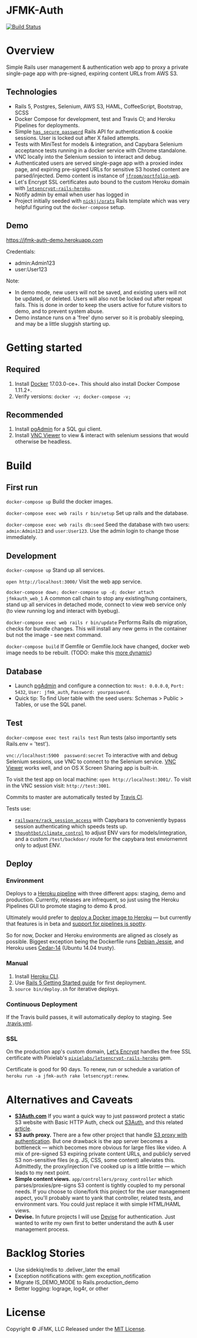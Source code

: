 JFMK-Auth 
==========

[![Build Status](https://travis-ci.org/jfroom/jfmk-auth.svg?branch=master)](https://travis-ci.org/jfroom/jfmk-auth)

# Overview

Simple Rails user management & authentication web app to proxy a private single-page app with pre-signed, expiring content URLs from AWS S3.

## Technologies

- Rails 5, Postgres, Selenium, AWS S3, HAML, CoffeeScript, Bootstrap, SCSS
- Docker Compose for development, test and Travis CI; and Heroku Pipelines for deployments.
- Simple [`has_secure_password`](http://api.rubyonrails.org/classes/ActiveModel/SecurePassword/ClassMethods.html) Rails API for authentication & cookie sessions. User is locked out after X failed attempts.
- Tests with MiniTest for models & integration, and Capybara Selenium acceptance tests running in a docker service with Chrome standalone.
- VNC locally into the Selenium session to interact and debug.
- Authenticated users are served single-page app with a proxied index page, and expiring pre-signed URLs for sensitive S3 hosted content are parsed/injected. Demo content is instance of [`jfroom/portfolio-web`](//github.com/jfroom/portfolio-web).
- Let's Encrypt SSL certificates auto bound to the custom Heroku domain with [`letsencrypt-rails-heroku`](https://github.com/pixielabs/letsencrypt-rails-heroku).
- Notify admin by email when user has logged in
- Project initially seeded with [`nickjj/orats`](//github.com/nickjj/orats) Rails template which was very helpful figuring out the `docker-compose` setup.

## Demo

https://jfmk-auth-demo.herokuapp.com

Credentials:<br/>
- admin:Admin123<br/>
- user:User123<br/>

Note:
- In demo mode, new users will not be saved, and existing users will not be updated, or deleted. Users will also not be locked out after repeat fails. This is done in order to keep the users active for future visitors to demo, and to prevent system abuse.
- Demo instance runs on a 'free' dyno server so it is probably sleeping, and may be a little sluggish starting up.

# Getting started

## Required

1. Install [Docker](https://www.docker.com/) 17.03.0-ce+. This should also install Docker Compose 1.11.2+.
2. Verify versions: `docker -v; docker-compose -v;`

## Recommended
1. Install [pgAdmin](https://www.pgadmin.org/download/) for a SQL gui client. 
2. Install [VNC Viewer](https://www.realvnc.com/download/viewer/) to view & interact with selenium sessions that would otherwise be headless.

# Build

## First run

`docker-compose up` Build the docker images.

`docker-compose exec web rails r bin/setup` Set up rails and the database.

`docker-compose exec web rails db:seed` Seed the database with two users: `admin:Admin123` and `user:User123`. Use the admin login to change those immediately.

## Development 

`docker-compose up` Stand up all services.

`open http://localhost:3000/` Visit the web app service.

`docker-compose down; docker-compose up -d; docker attach jfmkauth_web_1`
A common call chain to stop any existing/hung containers, stand up all services in detached mode, connect to view web service only (to view running log and interact with byebug).

`docker-compose exec web rails r bin/update` Performs Rails db migration, checks for bundle changes. This will install any new gems in the container but not the image - see next command.  

`docker-compose build` If Gemfile or Gemfile.lock have changed, docker web image needs to be rebuilt. (TODO: make this [more dynamic](http://bradgessler.com/articles/docker-bundler/))


## Database

- Launch [pgAdmin](https://www.pgadmin.org/download/) and configure a connection to:
`Host: 0.0.0.0`, `Port: 5432`, `User: jfmk_auth`, `Password: yourpassword`. 
- Quick tip: To find User table with the seed users: Schemas > Public > Tables, or use the SQL panel.

## Test

`docker-compose exec test rails test` Run tests (also importantly sets Rails.env = 'test').

`vnc://localhost:5900  password:secret` To interactive with and debug Selenium sessions, use VNC to connect to the Selenium service. [VNC Viewer](https://www.realvnc.com/download/viewer/) works well, and on OS X Screen Sharing app is built-in.

To visit the test app on local machine: `open http://localhost:3001/`. To visit in the VNC session visit: `http://test:3001`. 

Commits to master are automatically tested by [Travis CI](https://travis-ci.org/jfroom/jfmk-auth). 

Tests use: 
- [`railsware/rack_session_access`](//github.com/railsware/rack_session_access) with Capybara to conveniently bypass session authenticating which speeds tests up.
- [`thoughtbot/climate_control`](//github.com/thoughtbot/climate_control) to adjust ENV vars for models/integration, and a custom `/test/backdoor/` route for the capybara test enviornemnt only to adjust ENV.


## Deploy

### Environment
Deploys to a [Heroku pipeline](https://devcenter.heroku.com/articles/pipelines) with three different apps: staging, demo and production. Currently, releases are infrequent, so just using the Heroku Pipelines GUI to promote staging to demo & prod. 

Ultimately would prefer to [deploy a Docker image to Heroku](https://devcenter.heroku.com/articles/container-registry-and-runtime) — but currently that features is in beta and [support for pipelines is spotty](https://devcenter.heroku.com/articles/container-registry-and-runtime#known-issues-and-limitations).

So for now, Docker and Heroku environments are aligned as closely as possible. Biggest exception being the Dockerfile runs [Debian Jessie](https://github.com/docker-library/ruby/blob/aba4590582d91d49926558ac27b9f005c7488bc9/2.3/slim/Dockerfile#L1), and Heroku uses [Cedar-14](https://devcenter.heroku.com/articles/stack#cedar) (Ubuntu 14.04 trusty).

### Manual
1. Install [Heroku CLI](https://devcenter.heroku.com/articles/heroku-cli).
2. Use [Rails 5 Getting Started guide](https://devcenter.heroku.com/articles/getting-started-with-rails5) for first deployment.
3. `source bin/deploy.sh` for iterative deploys.

### Continuous Deployment
If the Travis build passes, it will automatically deploy to staging. See [.travis.yml](.travis.yml). 

### SSL

On the production app's custom domain, [Let's Encrypt](https://letsencrypt.org/) handles the free SSL certificate with Pixielab's [`pixielabs/letsencrypt-rails-heroku`](https://github.com/pixielabs/letsencrypt-rails-heroku) gem.

Certificate is good for 90 days. To renew, run or schedule a variation of `heroku run -a jfmk-auth rake letsencrypt:renew`.

# Alternatives and Caveats

- __[S3Auth.com](http://s3auth.com)__ If you want a quick way to just password protect a static S3 website with Basic HTTP Auth, check out [S3Auth](https://github.com/yegor256/s3auth), and this related [article](http://www.yegor256.com/2014/04/21/s3-http-basic-auth.html).
- __S3 auth proxy.__ There are a few other project that handle [S3 proxy with authentication](https://www.google.com/search?q=s3+proxy+auth). But one drawback is the app server becomes a bottleneck — which becomes more obvious for large files like video. A mix of pre-signed S3 expiring private content URLs, and publicly served S3 non-sensitive files (e.g. JS, CSS, some content) alleviates this. Admittedly, the proxy/injection I've cooked up is a little brittle — which leads to my next point.
- __Simple content views.__ `app/controllers/proxy_controller` which parses/proxies/pre-signs S3 content is tightly coupled to my personal needs. If you choose to clone/fork this project for the user management aspect, you'll probably want to yank that controller, related tests, and environment vars. You could just replace it with simple HTML/HAML views.
- __Devise.__ In future projects I will use [Devise](https://github.com/plataformatec/devise) for authentication. Just wanted to write my own first to better understand the auth & user management process. 

# Backlog Stories
- Use sidekiq/redis to .deliver_later the email
- Exception notifications with: gem exception_notification
- Migrate IS_DEMO_MODE to Rails.production_demo
- Better logging: lograge, log4r, or other

# License
Copyright © JFMK, LLC Released under the [MIT License](https://github.com/jfroom/jfmk-auth/blob/master/LICENSE).
